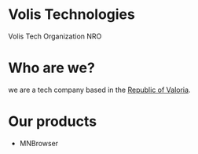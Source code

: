 # Volis Technologies
Volis Tech Organization NRO

# Who are we?
we are a tech company based in the [Republic of Valoria](https://www.republicofvaloria.site/).
# Our products
- MNBrowser
